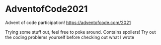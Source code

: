 # AdventofCode2021
Advent of code participation! https://adventofcode.com/2021

Trying some stuff out, feel free to poke around.
Contains spoilers! Try out the coding problems yourself before checking out what I wrote
